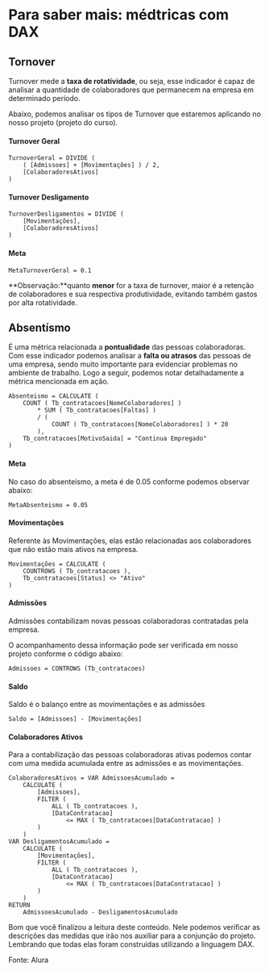 # Para saber mais: médtricas com DAX

## Tornover

Turnover mede a **taxa de rotatividade**, ou seja, esse indicador é capaz de analisar a quantidade de colaboradores que permanecem na empresa em determinado período.

Abaixo, podemos analisar os tipos de Turnover que estaremos aplicando no nosso projeto (projeto do curso).

#### Turnover Geral
```
TurnoverGeral = DIVIDE (
    ( [Admissoes] + [Movimentações] ) / 2,
    [ColaboradoresAtivos]
)
```

#### Turnover Desligamento
```
TurnoverDesligamentos = DIVIDE (
    [Movimentações],
    [ColaboradoresAtivos]
)
```

#### Meta
```
MetaTurnoverGeral = 0.1
```
**Observação:**quanto **menor** for a taxa de turnover, maior é a retenção de colaboradores e sua respectiva produtividade, evitando também gastos por alta rotatividade.

## Absentísmo

É uma métrica relacionada a **pontualidade** das pessoas colaboradoras. Com esse indicador podemos analisar a **falta ou atrasos** das pessoas de uma empresa, sendo muito importante para evidenciar problemas no ambiente de trabalho. Logo a seguir, podemos notar detalhadamente a métrica mencionada em ação.
```
Absenteismo = CALCULATE (
    COUNT ( Tb_contratacoes[NomeColaboradores] )
        * SUM ( Tb_contratacoes[Faltas] )
        / (
            COUNT ( Tb_contratacoes[NomeColaboradores] ) * 20
        ),
    Tb_contratacoes[MotivoSaida] = "Continua Empregado"
)
```

#### Meta

No caso do absenteísmo, a meta é de 0.05 conforme podemos observar abaixo:
```
MetaAbsenteismo = 0.05
```

#### Movimentações

Referente às Movimentações, elas estão relacionadas aos colaboradores que não estão mais ativos na empresa.
```
Movimentações = CALCULATE (
    COUNTROWS ( Tb_contratacoes ),
    Tb_contratacoes[Status] <> "Ativo"
)
```
#### Admissões

Admissões contabilizam novas pessoas colaboradoras contratadas pela empresa.

O acompanhamento dessa informação pode ser verificada em nosso projeto conforme o código abaixo:
```
Admissoes = CONTROWS (Tb_contratacoes)
```

#### Saldo

Saldo é o balanço entre as movimentações e as admissões
```
Saldo = [Admissoes] - [Movimentações]
```

#### Colaboradores Ativos

Para a contabilização das pessoas colaboradoras ativas podemos contar com uma medida acumulada entre as admissões e as movimentações.
```
ColaboradoresAtivos = VAR AdmissoesAcumulado =
    CALCULATE (
        [Admissoes],
        FILTER (
            ALL ( Tb_contratacoes ),
            [DataContratacao]
                <= MAX ( Tb_contratacoes[DataContratacao] )
        )
    )
VAR DesligamentosAcumulado =
    CALCULATE (
        [Movimentações],
        FILTER (
            ALL ( Tb_contratacoes ),
            [DataContratacao]
                <= MAX ( Tb_contratacoes[DataContratacao] )
        )
    )
RETURN
    AdmissoesAcumulado - DesligamentosAcumulado
```

Bom que você finalizou a leitura deste conteúdo. Nele podemos verificar as descrições das medidas que irão nos auxiliar para a conjunção do projeto. Lembrando que todas elas foram construídas utilizando a linguagem DAX.

Fonte: Alura

